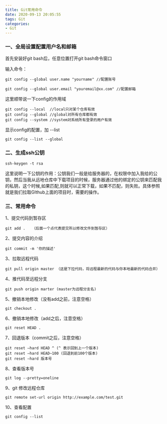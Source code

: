 ```yaml
---
title: Git常用命令
date: 2020-09-13 20:05:55
tags: Git
categories: 
- Git
--- 
```

### 一、全局设置配置用户名和邮箱

首先安装好git bash后，任意位置打开git bash命令窗口

输入命令：

```
git config --global user.name "yourname" //配置账号

git config --global user.email "youremail@xx.com" //配置邮箱
```
<!--more-->

这里顺带说一下config的作用域

```
git config --local  //local只对某个仓库有效
git config --global //global对所有仓库都有效
git config --system //system对系统所有登录的用户有效
```

显示config的配置，加 --list

```
git config --list --global
```

### 二、生成ssh公钥

```
ssh-keygen -t rsa
```
这里说明一下公钥的作用：公钥我们一般是给服务器的，在权限中加入我给的公钥，然后当我从远地仓库中下载项目的时候，服务器通过他的绑定的公钥来匹配我的私钥，这个时候,如果匹配,则就可以正常下载，如果不匹配，则失败。具体参照就是我们拉取GIthub上面的项目时，需要的操作。

### 三、常用命令

1、提交代码到暂存区

```
git add .   （后面一个点代表提交所以修改文件到暂存区）
```
2、提交内容的介绍

```
git commit -m '你的描述'
```
3、拉取远程代码

```
git pull origin master （这是下拉代码，将远程最新的代码与你本地最新的代码合并）
```
4、推代码至远程分支

```
git push origin marter (master为远程分支名)
```

5、撤销本地修改（没有add之前，注意空格）

```
git checkout .
```

6、撤销本地修改（add之后，注意空格）

```
git reset HEAD .
```

7、回退版本（commit之后，注意空格）

```
git reset –hard HEAD ^ (^ 表示回到上一个版本)
git reset –hard HEAD~100 (回退到前100个版本)
git reset –hard 版本号
```

8、查看版本号

```
git log --pretty=oneline
```

9、git 修改远程仓库

 ```
git remote set-url origin http://example.com/test.git
 ```

10、查看配置

```
git config --list
```

